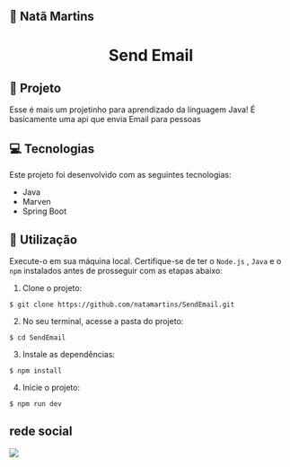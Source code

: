 ## 🔰 Natã Martins 
<h1 align="center" style="text-align: center;">
   Send Email
</h1>
    
<h2 id="project">📁 Projeto </h2>
<p>
Esse é mais um projetinho para aprendizado da linguagem Java!
É basicamente uma api que envia Email para pessoas
</p>

<h2 id="tecnology">💻 Tecnologias</h2>
Este projeto foi desenvolvido com as seguintes tecnologias:

- Java
- Marven
- Spring Boot
  
<h2 id="usage">🎯 Utilização</h2>

Execute-o em sua máquina local. Certifique-se de ter o `Node.js` , `Java` e o `npm` instalados antes de prosseguir com as etapas abaixo:

1. Clone o projeto:

```
$ git clone https://github.com/natamartins/SendEmail.git
```

2. No seu terminal, acesse a pasta do projeto:

```
$ cd SendEmail
```

3. Instale as dependências:

```
$ npm install
```

4. Inicie o projeto:

```
$ npm run dev
```
## rede social
<div style="display: flex;">
  <a href="https://www.linkedin.com/in/nata-martins/" target="_blank"><img src="https://img.shields.io/badge/-LinkedIn-%230077B5?style=for-the-badge&logo=linkedin&logoColor=white" style="margin-right: 2vw" target="_blank"></a>
</div>
